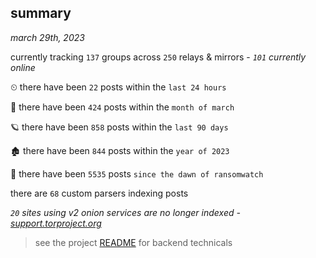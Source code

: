 
## summary
_march 29th, 2023_

currently tracking `137` groups across `250` relays & mirrors - _`101` currently online_

⏲ there have been `22` posts within the `last 24 hours`

🦈 there have been `424` posts within the `month of march`

🪐 there have been `858` posts within the `last 90 days`

🏚 there have been `844` posts within the `year of 2023`

🦕 there have been `5535` posts `since the dawn of ransomwatch`

there are `68` custom parsers indexing posts

_`20` sites using v2 onion services are no longer indexed - [support.torproject.org](https://support.torproject.org/onionservices/v2-deprecation/)_

> see the project [README](https://github.com/joshhighet/ransomwatch#ransomwatch--) for backend technicals
